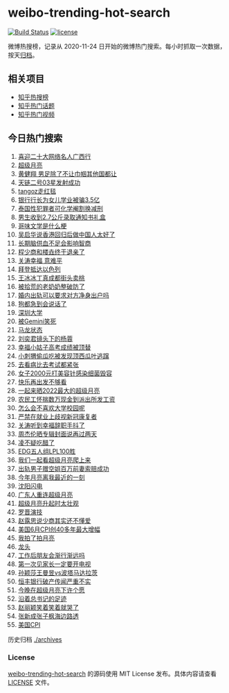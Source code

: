 # weibo-trending-hot-search

[![Build Status](https://github.com/justjavac/weibo-trending-hot-search/workflows/ci/badge.svg?branch=master)](https://github.com/justjavac/weibo-trending-hot-search/actions)
[![license](https://img.shields.io/github/license/justjavac/weibo-trending-hot-search)](https://github.com/justjavac/weibo-trending-hot-search/blob/master/LICENSE)

微博热搜榜，记录从 2020-11-24 日开始的微博热门搜索。每小时抓取一次数据，按天[归档](./archives)。

## 相关项目

- [知乎热搜榜](https://github.com/justjavac/zhihu-trending-top-search)
- [知乎热门话题](https://github.com/justjavac/zhihu-trending-hot-questions)
- [知乎热门视频](https://github.com/justjavac/zhihu-trending-hot-video)

## 今日热门搜索

<!-- BEGIN -->
<!-- 最后更新时间 Thu Jul 14 2022 02:21:50 GMT+0800 (China Standard Time) -->

1. [喜迎二十大网络名人广西行](https://s.weibo.com//weibo?q=%23%E5%96%9C%E8%BF%8E%E4%BA%8C%E5%8D%81%E5%A4%A7%E7%BD%91%E7%BB%9C%E5%90%8D%E4%BA%BA%E5%B9%BF%E8%A5%BF%E8%A1%8C%23&Refer=new_time)
1. [超级月亮](https://s.weibo.com//weibo?q=%E8%B6%85%E7%BA%A7%E6%9C%88%E4%BA%AE&Refer=top)
1. [黄健翔 男足除了不让巾帼其他国都让](https://s.weibo.com//weibo?q=%E9%BB%84%E5%81%A5%E7%BF%94%20%E7%94%B7%E8%B6%B3%E9%99%A4%E4%BA%86%E4%B8%8D%E8%AE%A9%E5%B7%BE%E5%B8%BC%E5%85%B6%E4%BB%96%E5%9B%BD%E9%83%BD%E8%AE%A9&Refer=top)
1. [天链二号03星发射成功](https://s.weibo.com//weibo?q=%23%E5%A4%A9%E9%93%BE%E4%BA%8C%E5%8F%B703%E6%98%9F%E5%8F%91%E5%B0%84%E6%88%90%E5%8A%9F%23&Refer=top)
1. [tangoz走红毯](https://s.weibo.com//weibo?q=%23tangoz%E8%B5%B0%E7%BA%A2%E6%AF%AF%23&Refer=top)
1. [银行行长为女儿学业被骗3.5亿](https://s.weibo.com//weibo?q=%23%E9%93%B6%E8%A1%8C%E8%A1%8C%E9%95%BF%E4%B8%BA%E5%A5%B3%E5%84%BF%E5%AD%A6%E4%B8%9A%E8%A2%AB%E9%AA%973.5%E4%BA%BF%23&Refer=top)
1. [泰国性犯罪者可化学阉割换减刑](https://s.weibo.com//weibo?q=%23%E6%B3%B0%E5%9B%BD%E6%80%A7%E7%8A%AF%E7%BD%AA%E8%80%85%E5%8F%AF%E5%8C%96%E5%AD%A6%E9%98%89%E5%89%B2%E6%8D%A2%E5%87%8F%E5%88%91%23&Refer=top)
1. [男生收到2.7公斤录取通知书礼盒](https://s.weibo.com//weibo?q=%23%E7%94%B7%E7%94%9F%E6%94%B6%E5%88%B02.7%E5%85%AC%E6%96%A4%E5%BD%95%E5%8F%96%E9%80%9A%E7%9F%A5%E4%B9%A6%E7%A4%BC%E7%9B%92%23&Refer=top)
1. [哥味文学是什么梗](https://s.weibo.com//weibo?q=%23%E5%93%A5%E5%91%B3%E6%96%87%E5%AD%A6%E6%98%AF%E4%BB%80%E4%B9%88%E6%A2%97%23&Refer=top)
1. [吴启华说香港回归后做中国人太好了](https://s.weibo.com//weibo?q=%23%E5%90%B4%E5%90%AF%E5%8D%8E%E8%AF%B4%E9%A6%99%E6%B8%AF%E5%9B%9E%E5%BD%92%E5%90%8E%E5%81%9A%E4%B8%AD%E5%9B%BD%E4%BA%BA%E5%A4%AA%E5%A5%BD%E4%BA%86%23&Refer=top)
1. [长期脑供血不足会影响智商](https://s.weibo.com//weibo?q=%23%E9%95%BF%E6%9C%9F%E8%84%91%E4%BE%9B%E8%A1%80%E4%B8%8D%E8%B6%B3%E4%BC%9A%E5%BD%B1%E5%93%8D%E6%99%BA%E5%95%86%23&Refer=top)
1. [程少商和楼垚终于退亲了](https://s.weibo.com//weibo?q=%23%E7%A8%8B%E5%B0%91%E5%95%86%E5%92%8C%E6%A5%BC%E5%9E%9A%E7%BB%88%E4%BA%8E%E9%80%80%E4%BA%B2%E4%BA%86%23&Refer=top)
1. [关涛幸福 意难平](https://s.weibo.com//weibo?q=%E5%85%B3%E6%B6%9B%E5%B9%B8%E7%A6%8F%20%E6%84%8F%E9%9A%BE%E5%B9%B3&Refer=top)
1. [拜登抵达以色列](https://s.weibo.com//weibo?q=%23%E6%8B%9C%E7%99%BB%E6%8A%B5%E8%BE%BE%E4%BB%A5%E8%89%B2%E5%88%97%23&Refer=top)
1. [王冰冰丁真成都街头卖桃](https://s.weibo.com//weibo?q=%23%E7%8E%8B%E5%86%B0%E5%86%B0%E4%B8%81%E7%9C%9F%E6%88%90%E9%83%BD%E8%A1%97%E5%A4%B4%E5%8D%96%E6%A1%83%23&Refer=top)
1. [被拾荒的老奶奶整破防了](https://s.weibo.com//weibo?q=%23%E8%A2%AB%E6%8B%BE%E8%8D%92%E7%9A%84%E8%80%81%E5%A5%B6%E5%A5%B6%E6%95%B4%E7%A0%B4%E9%98%B2%E4%BA%86%23&Refer=top)
1. [婚内出轨可以要求对方净身出户吗](https://s.weibo.com//weibo?q=%23%E5%A9%9A%E5%86%85%E5%87%BA%E8%BD%A8%E5%8F%AF%E4%BB%A5%E8%A6%81%E6%B1%82%E5%AF%B9%E6%96%B9%E5%87%80%E8%BA%AB%E5%87%BA%E6%88%B7%E5%90%97%23&Refer=top)
1. [狗都急到会说话了](https://s.weibo.com//weibo?q=%23%E7%8B%97%E9%83%BD%E6%80%A5%E5%88%B0%E4%BC%9A%E8%AF%B4%E8%AF%9D%E4%BA%86%23&Refer=top)
1. [深圳大学](https://s.weibo.com//weibo?q=%E6%B7%B1%E5%9C%B3%E5%A4%A7%E5%AD%A6&Refer=top)
1. [被Gemini笑死](https://s.weibo.com//weibo?q=%23%E8%A2%ABGemini%E7%AC%91%E6%AD%BB%23&Refer=top)
1. [马龙状态](https://s.weibo.com//weibo?q=%E9%A9%AC%E9%BE%99%E7%8A%B6%E6%80%81&Refer=top)
1. [刘奕君镜头下的杨蓉](https://s.weibo.com//weibo?q=%23%E5%88%98%E5%A5%95%E5%90%9B%E9%95%9C%E5%A4%B4%E4%B8%8B%E7%9A%84%E6%9D%A8%E8%93%89%23&Refer=top)
1. [幸福小姑子高考成绩被顶替](https://s.weibo.com//weibo?q=%23%E5%B9%B8%E7%A6%8F%E5%B0%8F%E5%A7%91%E5%AD%90%E9%AB%98%E8%80%83%E6%88%90%E7%BB%A9%E8%A2%AB%E9%A1%B6%E6%9B%BF%23&Refer=top)
1. [小刺猬偷瓜吃被发现顶西瓜叶逃蹿](https://s.weibo.com//weibo?q=%23%E5%B0%8F%E5%88%BA%E7%8C%AC%E5%81%B7%E7%93%9C%E5%90%83%E8%A2%AB%E5%8F%91%E7%8E%B0%E9%A1%B6%E8%A5%BF%E7%93%9C%E5%8F%B6%E9%80%83%E8%B9%BF%23&Refer=top)
1. [去看病比去考试都紧张](https://s.weibo.com//weibo?q=%23%E5%8E%BB%E7%9C%8B%E7%97%85%E6%AF%94%E5%8E%BB%E8%80%83%E8%AF%95%E9%83%BD%E7%B4%A7%E5%BC%A0%23&Refer=top)
1. [女子2000元打美容针感染细菌毁容](https://s.weibo.com//weibo?q=%23%E5%A5%B3%E5%AD%902000%E5%85%83%E6%89%93%E7%BE%8E%E5%AE%B9%E9%92%88%E6%84%9F%E6%9F%93%E7%BB%86%E8%8F%8C%E6%AF%81%E5%AE%B9%23&Refer=top)
1. [快乐再出发不够看](https://s.weibo.com//weibo?q=%23%E5%BF%AB%E4%B9%90%E5%86%8D%E5%87%BA%E5%8F%91%E4%B8%8D%E5%A4%9F%E7%9C%8B%23&Refer=top)
1. [一起来晒2022最大的超级月亮](https://s.weibo.com//weibo?q=%23%E4%B8%80%E8%B5%B7%E6%9D%A5%E6%99%922022%E6%9C%80%E5%A4%A7%E7%9A%84%E8%B6%85%E7%BA%A7%E6%9C%88%E4%BA%AE%23&Refer=top)
1. [农民工怀揣数万现金到派出所发工资](https://s.weibo.com//weibo?q=%23%E5%86%9C%E6%B0%91%E5%B7%A5%E6%80%80%E6%8F%A3%E6%95%B0%E4%B8%87%E7%8E%B0%E9%87%91%E5%88%B0%E6%B4%BE%E5%87%BA%E6%89%80%E5%8F%91%E5%B7%A5%E8%B5%84%23&Refer=top)
1. [怎么会不喜欢大学校园呢](https://s.weibo.com//weibo?q=%23%E6%80%8E%E4%B9%88%E4%BC%9A%E4%B8%8D%E5%96%9C%E6%AC%A2%E5%A4%A7%E5%AD%A6%E6%A0%A1%E5%9B%AD%E5%91%A2%23&Refer=top)
1. [严禁在就业上歧视新冠康复者](https://s.weibo.com//weibo?q=%23%E4%B8%A5%E7%A6%81%E5%9C%A8%E5%B0%B1%E4%B8%9A%E4%B8%8A%E6%AD%A7%E8%A7%86%E6%96%B0%E5%86%A0%E5%BA%B7%E5%A4%8D%E8%80%85%23&Refer=top)
1. [关涛听到幸福辞职手抖了](https://s.weibo.com//weibo?q=%23%E5%85%B3%E6%B6%9B%E5%90%AC%E5%88%B0%E5%B9%B8%E7%A6%8F%E8%BE%9E%E8%81%8C%E6%89%8B%E6%8A%96%E4%BA%86%23&Refer=top)
1. [周杰伦晒专辑封面说再过两天](https://s.weibo.com//weibo?q=%23%E5%91%A8%E6%9D%B0%E4%BC%A6%E6%99%92%E4%B8%93%E8%BE%91%E5%B0%81%E9%9D%A2%E8%AF%B4%E5%86%8D%E8%BF%87%E4%B8%A4%E5%A4%A9%23&Refer=top)
1. [凌不疑吃醋了](https://s.weibo.com//weibo?q=%23%E5%87%8C%E4%B8%8D%E7%96%91%E5%90%83%E9%86%8B%E4%BA%86%23&Refer=top)
1. [EDG五人组LPL100胜](https://s.weibo.com//weibo?q=%23EDG%E4%BA%94%E4%BA%BA%E7%BB%84LPL100%E8%83%9C%23&Refer=top)
1. [我们一起看超级月亮爬上来](https://s.weibo.com//weibo?q=%23%E6%88%91%E4%BB%AC%E4%B8%80%E8%B5%B7%E7%9C%8B%E8%B6%85%E7%BA%A7%E6%9C%88%E4%BA%AE%E7%88%AC%E4%B8%8A%E6%9D%A5%23&Refer=top)
1. [出轨男子赠空姐百万前妻索赔成功](https://s.weibo.com//weibo?q=%23%E5%87%BA%E8%BD%A8%E7%94%B7%E5%AD%90%E8%B5%A0%E7%A9%BA%E5%A7%90%E7%99%BE%E4%B8%87%E5%89%8D%E5%A6%BB%E7%B4%A2%E8%B5%94%E6%88%90%E5%8A%9F%23&Refer=top)
1. [今年月亮离我最近的一刻](https://s.weibo.com//weibo?q=%23%E4%BB%8A%E5%B9%B4%E6%9C%88%E4%BA%AE%E7%A6%BB%E6%88%91%E6%9C%80%E8%BF%91%E7%9A%84%E4%B8%80%E5%88%BB%23&Refer=top)
1. [沈阳闪电](https://s.weibo.com//weibo?q=%23%E6%B2%88%E9%98%B3%E9%97%AA%E7%94%B5%23&Refer=top)
1. [广东人重连超级月亮](https://s.weibo.com//weibo?q=%23%E5%B9%BF%E4%B8%9C%E4%BA%BA%E9%87%8D%E8%BF%9E%E8%B6%85%E7%BA%A7%E6%9C%88%E4%BA%AE%23&Refer=top)
1. [超级月亮升起时太壮观](https://s.weibo.com//weibo?q=%23%E8%B6%85%E7%BA%A7%E6%9C%88%E4%BA%AE%E5%8D%87%E8%B5%B7%E6%97%B6%E5%A4%AA%E5%A3%AE%E8%A7%82%23&Refer=top)
1. [罗晋演技](https://s.weibo.com//weibo?q=%23%E7%BD%97%E6%99%8B%E6%BC%94%E6%8A%80%23&Refer=top)
1. [赵露思说少商其实还不懂爱](https://s.weibo.com//weibo?q=%23%E8%B5%B5%E9%9C%B2%E6%80%9D%E8%AF%B4%E5%B0%91%E5%95%86%E5%85%B6%E5%AE%9E%E8%BF%98%E4%B8%8D%E6%87%82%E7%88%B1%23&Refer=top)
1. [美国6月CPI创40多年最大增幅](https://s.weibo.com//weibo?q=%23%E7%BE%8E%E5%9B%BD6%E6%9C%88CPI%E5%88%9B40%E5%A4%9A%E5%B9%B4%E6%9C%80%E5%A4%A7%E5%A2%9E%E5%B9%85%23&Refer=top)
1. [我拍了拍月亮](https://s.weibo.com//weibo?q=%23%E6%88%91%E6%8B%8D%E4%BA%86%E6%8B%8D%E6%9C%88%E4%BA%AE%23&Refer=top)
1. [龙头](https://s.weibo.com//weibo?q=%E9%BE%99%E5%A4%B4&Refer=top)
1. [工作后朋友会渐行渐远吗](https://s.weibo.com//weibo?q=%23%E5%B7%A5%E4%BD%9C%E5%90%8E%E6%9C%8B%E5%8F%8B%E4%BC%9A%E6%B8%90%E8%A1%8C%E6%B8%90%E8%BF%9C%E5%90%97%23&Refer=top)
1. [第一次见家长一定要开电视](https://s.weibo.com//weibo?q=%23%E7%AC%AC%E4%B8%80%E6%AC%A1%E8%A7%81%E5%AE%B6%E9%95%BF%E4%B8%80%E5%AE%9A%E8%A6%81%E5%BC%80%E7%94%B5%E8%A7%86%23&Refer=top)
1. [孙颖莎王曼昱vs波塔马达拉茨](https://s.weibo.com//weibo?q=%E5%AD%99%E9%A2%96%E8%8E%8E%E7%8E%8B%E6%9B%BC%E6%98%B1vs%E6%B3%A2%E5%A1%94%E9%A9%AC%E8%BE%BE%E6%8B%89%E8%8C%A8&Refer=top)
1. [恒丰银行破产传闻严重不实](https://s.weibo.com//weibo?q=%23%E6%81%92%E4%B8%B0%E9%93%B6%E8%A1%8C%E7%A0%B4%E4%BA%A7%E4%BC%A0%E9%97%BB%E4%B8%A5%E9%87%8D%E4%B8%8D%E5%AE%9E%23&Refer=top)
1. [今晚在超级月亮下许个愿](https://s.weibo.com//weibo?q=%23%E4%BB%8A%E6%99%9A%E5%9C%A8%E8%B6%85%E7%BA%A7%E6%9C%88%E4%BA%AE%E4%B8%8B%E8%AE%B8%E4%B8%AA%E6%84%BF%23&Refer=top)
1. [沿着总书记的足迹](https://s.weibo.com//weibo?q=%23%E6%B2%BF%E7%9D%80%E6%80%BB%E4%B9%A6%E8%AE%B0%E7%9A%84%E8%B6%B3%E8%BF%B9%23&Refer=new_time)
1. [赵丽颖笑着笑着就哭了](https://s.weibo.com//weibo?q=%23%E8%B5%B5%E4%B8%BD%E9%A2%96%E7%AC%91%E7%9D%80%E7%AC%91%E7%9D%80%E5%B0%B1%E5%93%AD%E4%BA%86%23&Refer=top)
1. [张新成张子枫海边路透](https://s.weibo.com//weibo?q=%23%E5%BC%A0%E6%96%B0%E6%88%90%E5%BC%A0%E5%AD%90%E6%9E%AB%E6%B5%B7%E8%BE%B9%E8%B7%AF%E9%80%8F%23&Refer=top)
1. [美国CPI](https://s.weibo.com//weibo?q=%E7%BE%8E%E5%9B%BDCPI&Refer=top)

<!-- END -->

历史归档 [./archives](./archives)

### License

[weibo-trending-hot-search](https://github.com/justjavac/weibo-trending-hot-search)
的源码使用 MIT License 发布。具体内容请查看 [LICENSE](./LICENSE) 文件。

